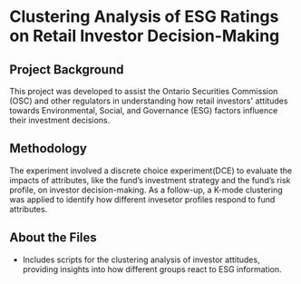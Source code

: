 # Clustering Analysis of ESG Ratings on Retail Investor Decision-Making

## Project Background
This project was developed to assist the Ontario Securities Commission (OSC) and other regulators in understanding how retail investors' attitudes towards Environmental, Social, and Governance (ESG) factors influence their investment decisions. 

## Methodology
The experiment involved a discrete choice experiment(DCE) to evaluate the impacts of attributes, like the fund’s investment strategy and the fund’s risk profile, on investor decision-making. As a follow-up, a K-mode clustering was applied to identify how different invesetor profiles respond to fund attributes. 

## About the Files
- Includes scripts for the clustering analysis of investor attitudes, providing insights into how different groups react to ESG information.


